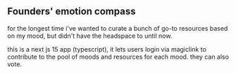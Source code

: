
## Founders' emotion compass

for the longest time i've wanted to curate a bunch of go-to resources based on my mood, but didn't have the headspace to until now.

this is a next js 15 app (typescript), it lets users login via magiclink to contribute to the pool of moods and resources for each mood. they can also vote.

